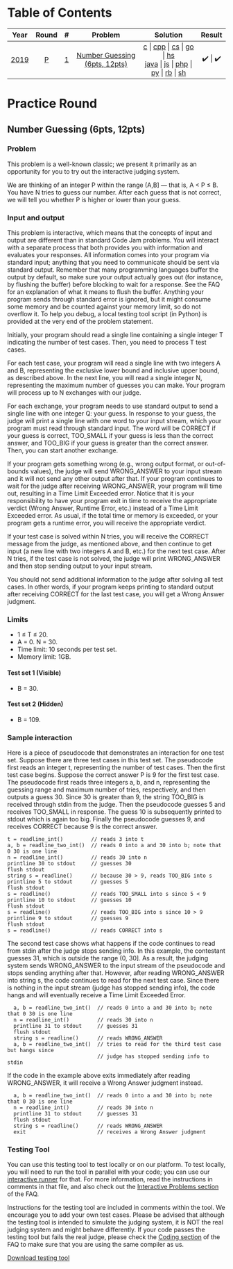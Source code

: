 # Table of Contents
| Year | Round |  #  | Problem | Solution | Result |
| :--: | :---: | :-: | :-----: | :------: | :----: |
| [2019](https://codingcompetitions.withgoogle.com/kickstart/archive/2019) |   [P](https://codingcompetitions.withgoogle.com/kickstart/round/0000000000051060)   |  [1](https://codingcompetitions.withgoogle.com/kickstart/round/0000000000051060/00000000000588f4)  | [Number Guessing (6pts, 12pts)](#number-guessing-6pts-12pts)                  | [c](./rp1.c) \| [cpp](./rp1.cpp) \| [cs](./rp1.cs) \| [go](./rp1.go) \| [hs](./rp1.hs) <br> [java](./rp1.java) \| [js](./rp1.js) \| [php](./rp1.php) \| [py](./rp1.py) \| [rb](./rp1.rb) \| [sh](./rp1.sh)                                                                 |   ✔️   \|   ✔️                                                                                     |

# Practice Round
## Number Guessing (6pts, 12pts)
### Problem
This problem is a well-known classic; we present it primarily as an opportunity for you to try out the interactive judging system.

We are thinking of an integer P within the range (A,B] — that is, A < P ≤ B. You have N tries to guess our number. After each guess that is not correct, we will tell you whether P is higher or lower than your guess.

### Input and output
This problem is interactive, which means that the concepts of input and output are different than in standard Code Jam problems. You will interact with a separate process that both provides you with information and evaluates your responses. All information comes into your program via standard input; anything that you need to communicate should be sent via standard output. Remember that many programming languages buffer the output by default, so make sure your output actually goes out (for instance, by flushing the buffer) before blocking to wait for a response. See the FAQ for an explanation of what it means to flush the buffer. Anything your program sends through standard error is ignored, but it might consume some memory and be counted against your memory limit, so do not overflow it. To help you debug, a local testing tool script (in Python) is provided at the very end of the problem statement.

Initially, your program should read a single line containing a single integer T indicating the number of test cases. Then, you need to process T test cases.

For each test case, your program will read a single line with two integers A and B, representing the exclusive lower bound and inclusive upper bound, as described above. In the next line, you will read a single integer N, representing the maximum number of guesses you can make. Your program will process up to N exchanges with our judge.

For each exchange, your program needs to use standard output to send a single line with one integer Q: your guess. In response to your guess, the judge will print a single line with one word to your input stream, which your program must read through standard input. The word will be CORRECT if your guess is correct, TOO_SMALL if your guess is less than the correct answer, and TOO_BIG if your guess is greater than the correct answer. Then, you can start another exchange.

If your program gets something wrong (e.g., wrong output format, or out-of-bounds values), the judge will send WRONG_ANSWER to your input stream and it will not send any other output after that. If your program continues to wait for the judge after receiving WRONG_ANSWER, your program will time out, resulting in a Time Limit Exceeded error. Notice that it is your responsibility to have your program exit in time to receive the appropriate verdict (Wrong Answer, Runtime Error, etc.) instead of a Time Limit Exceeded error. As usual, if the total time or memory is exceeded, or your program gets a runtime error, you will receive the appropriate verdict.

If your test case is solved within N tries, you will receive the CORRECT message from the judge, as mentioned above, and then continue to get input (a new line with two integers A and B, etc.) for the next test case. After N tries, if the test case is not solved, the judge will print WRONG_ANSWER and then stop sending output to your input stream.

You should not send additional information to the judge after solving all test cases. In other words, if your program keeps printing to standard output after receiving CORRECT for the last test case, you will get a Wrong Answer judgment.

### Limits
* 1 ≤ T ≤ 20.
* A = 0. N = 30.
* Time limit: 10 seconds per test set.
* Memory limit: 1GB.
#### Test set 1 (Visible)
* B = 30.
#### Test set 2 (Hidden)
* B = 109.

### Sample interaction
Here is a piece of pseudocode that demonstrates an interaction for one test set. Suppose there are three test cases in this test set. The pseudocode first reads an integer t, representing the number of test cases. Then the first test case begins. Suppose the correct answer P is 9 for the first test case. The pseudocode first reads three integers a, b, and n, representing the guessing range and maximum number of tries, respectively, and then outputs a guess 30. Since 30 is greater than 9, the string TOO_BIG is received through stdin from the judge. Then the pseudocode guesses 5 and receives TOO_SMALL in response. The guess 10 is subsequently printed to stdout which is again too big. Finally the pseudocode guesses 9, and receives CORRECT because 9 is the correct answer.
```
t = readline_int()         // reads 3 into t
a, b = readline_two_int()  // reads 0 into a and 30 into b; note that 0 30 is one line
n = readline_int()         // reads 30 into n
printline 30 to stdout     // guesses 30
flush stdout
string s = readline()      // because 30 > 9, reads TOO_BIG into s
printline 5 to stdout      // guesses 5
flush stdout
s = readline()             // reads TOO_SMALL into s since 5 < 9
printline 10 to stdout     // guesses 10
flush stdout
s = readline()             // reads TOO_BIG into s since 10 > 9
printline 9 to stdout      // guesses 9
flush stdout
s = readline()             // reads CORRECT into s
```
The second test case shows what happens if the code continues to read from stdin after the judge stops sending info. In this example, the contestant guesses 31, which is outside the range (0, 30]. As a result, the judging system sends WRONG_ANSWER to the input stream of the pseudocode and stops sending anything after that. However, after reading WRONG_ANSWER into string s, the code continues to read for the next test case. Since there is nothing in the input stream (judge has stopped sending info), the code hangs and will eventually receive a Time Limit Exceeded Error.
```
  a, b = readline_two_int()  // reads 0 into a and 30 into b; note that 0 30 is one line
  n = readline_int()         // reads 30 into n
  printline 31 to stdout     // guesses 31
  flush stdout
  string s = readline()      // reads WRONG_ANSWER
  a, b = readline_two_int()  // tries to read for the third test case but hangs since
                             // judge has stopped sending info to stdin
```
If the code in the example above exits immediately after reading WRONG_ANSWER, it will receive a Wrong Answer judgment instead.
```
  a, b = readline_two_int()  // reads 0 into a and 30 into b; note that 0 30 is one line
  n = readline_int()         // reads 30 into n
  printline 31 to stdout     // guesses 31
  flush stdout
  string s = readline()      // reads WRONG_ANSWER
  exit                       // receives a Wrong Answer judgment
```

### Testing Tool
You can use this testing tool to test locally or on our platform. To test locally, you will need to run the tool in parallel with your code; you can use our [interactive runner](https://storage.googleapis.com/coding-competitions.appspot.com/interactive_runner.py) for that. For more information, read the instructions in comments in that file, and also check out the [Interactive Problems section](https://codingcompetitions.withgoogle.com/codejam/faq#interactive-problems) of the FAQ.

Instructions for the testing tool are included in comments within the tool. We encourage you to add your own test cases. Please be advised that although the testing tool is intended to simulate the judging system, it is NOT the real judging system and might behave differently. If your code passes the testing tool but fails the real judge, please check the [Coding section](https://codingcompetitions.withgoogle.com/codejam/faq#coding) of the FAQ to make sure that you are using the same compiler as us.

[Download testing tool](https://codejam.googleapis.com/dashboard/get_file/AQj_6U3fdcSHzAR43qkb6C6saHnwHMuqoBB_lhmUUJ1Gqn4g-YVgjTUB8s6lJdhnfoC0I2GXkxs/local_testing_tool.py)

